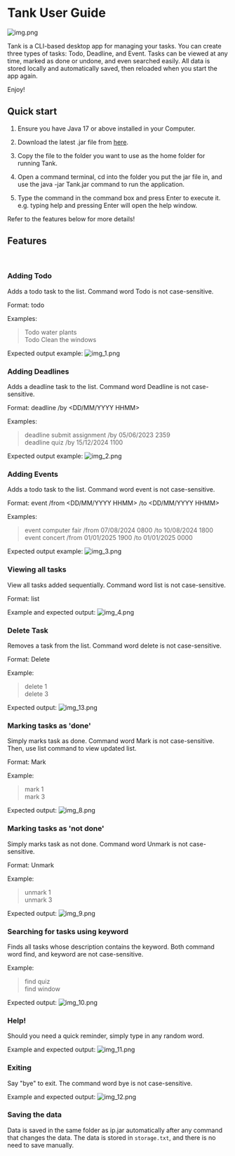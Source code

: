 # Tank User Guide

![img.png](img.png)

Tank is a CLI-based desktop app for managing your tasks.
You can create three types of tasks: Todo, Deadline, and Event.
Tasks can be viewed at any time, marked as done or undone, and even searched easily.
All data is stored locally and automatically saved, then reloaded when you start the app again.

Enjoy!
<br/>

## Quick start
1) Ensure you have Java 17 or above installed in your Computer.

2) Download the latest .jar file from [here](https://github.com/Tanjy55/ip/releases/tag/Level-9).

3) Copy the file to the folder you want to use as the home folder for running Tank.

4) Open a command terminal, cd into the folder you put the jar file in, and use the java -jar Tank.jar command to run the application.

5) Type the command in the command box and press Enter to execute it. e.g. typing help and pressing Enter will open the help window.

Refer to the features below for more details!
<br/>

## Features
<br/>

### Adding Todo

Adds a todo task to the list. Command word Todo is not case-sensitive.

Format: todo <description>

Examples: 
> Todo water plants <br/>
> Todo Clean the windows

Expected output example:
![img_1.png](img_1.png)
<br/>

### Adding Deadlines

Adds a deadline task to the list. Command word Deadline is not case-sensitive.

Format: deadline <description> /by <DD/MM/YYYY HHMM>

Examples:
> deadline submit assignment /by 05/06/2023 2359 <br/>
> deadline quiz /by 15/12/2024 1100

Expected output example:
![img_2.png](img_2.png)
<br/>

### Adding Events

Adds a todo task to the list. Command word event is not case-sensitive.

Format: event <description> /from <DD/MM/YYYY HHMM> /to <DD/MM/YYYY HHMM>

Examples:
> event computer fair /from 07/08/2024 0800 /to 10/08/2024 1800 <br/>
> event concert /from 01/01/2025 1900 /to 01/01/2025 0000

Expected output example:
![img_3.png](img_3.png)
<br/>

### Viewing all tasks

View all tasks added sequentially. Command word list is not case-sensitive.

Format: list

Example and expected output:
![img_4.png](img_4.png)
<br/>

### Delete Task

Removes a task from the list. Command word delete is not case-sensitive.

Format: Delete <number shown in list>

Example:
> delete 1 <br/>
> delete 3

Expected output:
![img_13.png](img_13.png)
<br/>

### Marking tasks as 'done'

Simply marks task as done. Command word Mark is not case-sensitive.
Then, use list command to view updated list.

Format: Mark <number shown in list>

Example:
> mark 1 <br/>
> mark 3

Expected output:
![img_8.png](img_8.png)
<br/>

### Marking tasks as 'not done'

Simply marks task as not done. Command word Unmark is not case-sensitive.

Format: Unmark <number shown in list>

Example:
> unmark 1 <br/>
> unmark 3

Expected output:
![img_9.png](img_9.png)
<br/>

### Searching for tasks using keyword

Finds all tasks whose description contains the keyword. 
Both command word find, and keyword are not case-sensitive.

Example:
> find quiz <br/>
> find window

Expected output:
![img_10.png](img_10.png)
<br/>

### Help!

Should you need a quick reminder, simply type in any random word.

Example and expected output:
![img_11.png](img_11.png)
<br/>

### Exiting 

Say "bye" to exit. The command word bye is not case-sensitive.

Example and expected output:
![img_12.png](img_12.png)
<br/>

### Saving the data
Data is saved in the same folder as ip.jar automatically after any command that changes the data. 
The data is stored in `storage.txt`, and there is no need to save manually.

